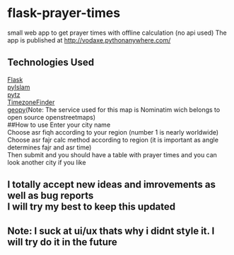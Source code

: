# flask-prayer-times
small web app to get prayer times with offline calculation (no api used)
The app is published at http://vodaxe.pythonanywhere.com/
## Technologies Used
[Flask](https://pypi.org/project/Flask/)<br/>
[pyIslam](https://pypi.org/project/islam/)<br/>
[pytz](https://pypi.org/project/pytz/)<br/>
[TimezoneFinder](https://pypi.org/project/timezonefinder/)<br/>
[geopy](https://pypi.org/project/geopy/)(Note: The service used for this map is Nominatim wich belongs to open source openstreetmaps)<br/>
##How to use
Enter your city name<br/>
Choose asr fiqh according to your region (number 1 is nearly worldwide)<br/>
Choose asr fajr calc method according to region (it is important as angle determines fajr and asr time)<br/>
Then submit and you should have a table with prayer times and you can look another city if you like<br/>
## I totally accept new ideas and imrovements as well as bug reports<br/>I will try my best to keep this updated
## Note: I suck at ui/ux thats why i didnt style it. I will try do it in the future
